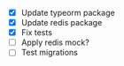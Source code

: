 - [x] Update typeorm package
- [x] Update redis package
- [x] Fix tests
- [ ] Apply redis mock?
- [ ] Test migrations
